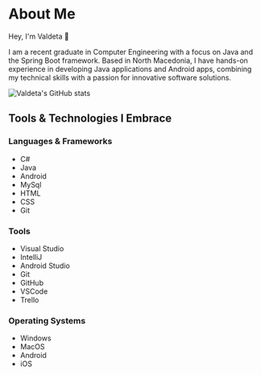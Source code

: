 # About Me

Hey, I'm Valdeta 👋

I am a recent graduate in Computer Engineering with a focus on Java and the Spring Boot framework. Based in North Macedonia, I have hands-on experience in developing Java applications and Android apps, combining my technical skills with a passion for innovative software solutions.

![Valdeta's GitHub stats](https://github-readme-stats.vercel.app/api?username=valdetad&hide=contribs,prs)

## Tools & Technologies I Embrace

### Languages & Frameworks
* C#
* Java
* Android
* MySql
* HTML
* CSS
* Git

### Tools  
* Visual Studio
* IntelliJ
* Android Studio
* Git
* GitHub
* VSCode
* Trello

### Operating Systems

* Windows
* MacOS
* Android
* iOS

